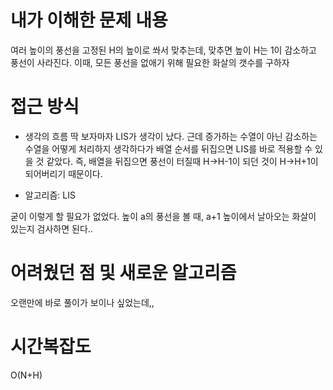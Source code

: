 # 내가 이해한 문제 내용
여러 높이의 풍선을 고정된 H의 높이로 쏴서 맞추는데, 맞추면 높이 H는 1이 감소하고 풍선이 사라진다.
이때, 모든 풍선을 없애기 위해 필요한 화살의 갯수를 구하자


# 접근 방식
- 생각의 흐름
딱 보자마자 LIS가 생각이 났다.
근데 증가하는 수열이 아닌 감소하는 수열을 어떻게 처리하지 생각하다가 배열 순서를 뒤집으면 LIS를 바로 적용할 수 있을 것 같았다.
즉, 배열을 뒤집으면 풍선이 터질때 H->H-1이 되던 것이 H->H+1이 되어버리기 때문이다.

- 알고리즘: LIS

굳이 이렇게 할 필요가 없었다.
높이 a의 풍선을 볼 때, a+1 높이에서 날아오는 화살이 있는지 검사하면 된다..

# 어려웠던 점 및 새로운 알고리즘
 오랜만에 바로 풀이가 보이나 싶었는데,,

# 시간복잡도
O(N+H)
